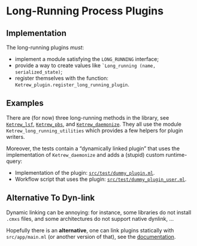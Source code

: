 Long-Running Process Plugins
============================


Implementation
--------------

The long-running plugins *must*:

- implement a module satisfying the `LONG_RUNNING` interface;
- provide a way to create values like
<code>`Long_running (name, serialized_state)</code>;
- register themselves with the function:
`Ketrew_plugin.register_long_running_plugin`.


Examples
--------

There are (for now) three long-running methods in the library, see
[`Ketrew_lsf`](../lib/ketrew_lsf.mli),
[`Ketrew_pbs`](../lib/ketrew_pbs.mli), and
[`Ketrew_daemonize`](../lib/ketrew_daemonize.mli).
They all use the module `Ketrew_long_running_utilities` which provides a few
helpers for plugin writers.

Moreover, the tests contain a “dynamically linked plugin” that uses the
implementation of `Ketrew_daemonize` and adds a (stupid) custom runtime-query:

- Implementation of the plugin:
[`src/test/dummy_plugin.ml`](../test/dummy_plugin.ml).
- Workflow script that uses the plugin:
[`src/test/dummy_plugin_user.ml`](../test/dummy_plugin_user.ml).

Alternative To Dyn-link
-----------------------

Dynamic linking can be annoying: for instance, some libraries do not install
`.cmxs` files, and some architectures do not support native dynlink, …

Hopefully there is an **alternative**, one can link plugins statically with
`src/app/main.ml` (or another
version of that), see the [documentation](./Alternative_CLI_Application.md).





